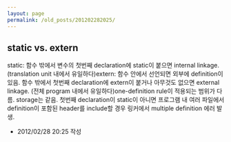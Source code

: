 ```yaml
---
layout: page
permalink: /old_posts/201202282025/
---
```


## static vs. extern

static: 함수 밖에서 변수의 첫번째 declaration에 static이 붙으면 internal linkage. (translation unit 내에서 유일하다)extern: 함수 안에서 선언되면 외부에 definition이 있음. 함수 밖에서 첫번째 declaration에 extern이 붙거나 아무것도 없으면 external linkage. (전체 program 내에서 유일하다)one-definition rule이 적용되는 범위가 다름. storage는 같음. 첫번째 declaration이 static이 아니면 프로그램 내 여러 파일에서 definition이 포함된 header를 include할 경우 링커에서 multiple definition 에러 발생.



- 2012/02/28 20:25 작성